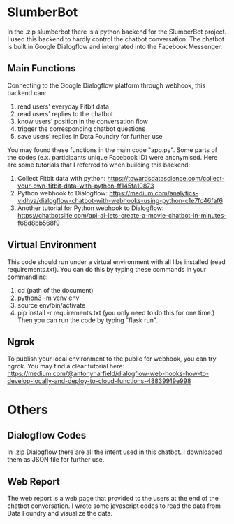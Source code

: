 # SlumberBot
In the .zip slumberbot there is a python backend for the SlumberBot project. I used this backend to hardly control the chatbot conversation. The chatbot is built in Google Dialogflow and intergrated into the Facebook Messenger.


## Main Functions
Connecting to the Google Dialogflow platform through webhook, this backend can:
1. read users' everyday Fitbit data
2. read users' replies to the chatbot
3. know users' position in the conversation flow
4. trigger the corresponding chatbot questions
5. save users' replies in Data Foundry for further use

You may found these functions in the main code "app.py". Some parts of the codes (e.x. participants unique Facebook ID) were anonymised. Here are some tutorials that I referred to when building this backend:
1. Collect Fitbit data with python: https://towardsdatascience.com/collect-your-own-fitbit-data-with-python-ff145fa10873
2. Python webhook to Dialogflow: https://medium.com/analytics-vidhya/dialogflow-chatbot-with-webhooks-using-python-c1e7fc46faf6
3. Another tutorial for Python webhook to Dialogflow: https://chatbotslife.com/api-ai-lets-create-a-movie-chatbot-in-minutes-f68d8bb568f9


## Virtual Environment
This code should run under a virtual environment with all libs installed (read requirements.txt). You can do this by typing these commands in your commandline:
1. cd (path of the document)
2. python3 -m venv env
3. source env/bin/activate
4. pip install -r requirements.txt (you only need to do this for one time.)
Then you can run the code by typing "flask run".


## Ngrok
To publish your local environment to the public for webhook, you can try ngrok. You may find a clear tutorial here: https://medium.com/@antonyharfield/dialogflow-web-hooks-how-to-develop-locally-and-deploy-to-cloud-functions-48839919e998

# Others
## Dialogflow Codes
In .zip Dialogflow there are all the intent used in this chatbot. I downloaded them as JSON file for further use.

## Web Report
The web report is a web page that provided to the users at the end of the chatbot conversation. I wrote some javascript codes to read the data from Data Foundry and visualize the data.

